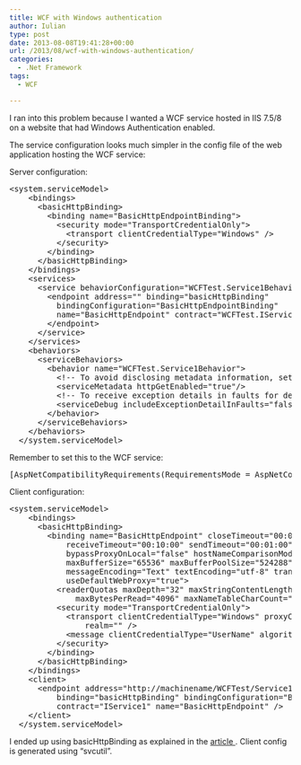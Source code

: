 ```yaml
---
title: WCF with Windows authentication
author: Iulian
type: post
date: 2013-08-08T19:41:28+00:00
url: /2013/08/wcf-with-windows-authentication/
categories:
  - .Net Framework
tags:
  - WCF

---
```

I ran into this problem because I wanted a WCF service hosted in IIS 7.5/8 on a website that had Windows Authentication enabled.
  
The service configuration looks much simpler in the config file of the web application hosting the WCF service:

Server configuration:

<pre class="lang:c# decode:true " >&lt;system.serviceModel&gt;
    &lt;bindings&gt;
      &lt;basicHttpBinding&gt;
        &lt;binding name="BasicHttpEndpointBinding"&gt;
          &lt;security mode="TransportCredentialOnly"&gt;
            &lt;transport clientCredentialType="Windows" /&gt;
          &lt;/security&gt;
        &lt;/binding&gt;
      &lt;/basicHttpBinding&gt;
    &lt;/bindings&gt;
    &lt;services&gt;
      &lt;service behaviorConfiguration="WCFTest.Service1Behavior" name="WCFTest.Service1"&gt;
        &lt;endpoint address="" binding="basicHttpBinding"
          bindingConfiguration="BasicHttpEndpointBinding"
          name="BasicHttpEndpoint" contract="WCFTest.IService1"&gt;
        &lt;/endpoint&gt;
      &lt;/service&gt;
    &lt;/services&gt;
    &lt;behaviors&gt;
      &lt;serviceBehaviors&gt;
        &lt;behavior name="WCFTest.Service1Behavior"&gt;
          &lt;!-- To avoid disclosing metadata information, set the value below to false and remove the metadata endpoint above before deployment --&gt;
          &lt;serviceMetadata httpGetEnabled="true"/&gt;
          &lt;!-- To receive exception details in faults for debugging purposes, set the value below to true.  Set to false before deployment to avoid disclosing exception information --&gt;
          &lt;serviceDebug includeExceptionDetailInFaults="false"/&gt;
        &lt;/behavior&gt;
      &lt;/serviceBehaviors&gt;
    &lt;/behaviors&gt;
  &lt;/system.serviceModel&gt;</pre>

Remember to set this to the WCF service:

<pre class="lang:c# decode:true " >[AspNetCompatibilityRequirements(RequirementsMode = AspNetCompatibilityRequirementsMode.Required)]</pre>

Client configuration:

<pre class="lang:c# decode:true " >&lt;system.serviceModel&gt;
    &lt;bindings&gt;
      &lt;basicHttpBinding&gt;
        &lt;binding name="BasicHttpEndpoint" closeTimeout="00:01:00" openTimeout="00:01:00"
            receiveTimeout="00:10:00" sendTimeout="00:01:00" allowCookies="false"
            bypassProxyOnLocal="false" hostNameComparisonMode="StrongWildcard"
            maxBufferSize="65536" maxBufferPoolSize="524288" maxReceivedMessageSize="65536"
            messageEncoding="Text" textEncoding="utf-8" transferMode="Buffered"
            useDefaultWebProxy="true"&gt;
          &lt;readerQuotas maxDepth="32" maxStringContentLength="8192" maxArrayLength="16384"
              maxBytesPerRead="4096" maxNameTableCharCount="16384" /&gt;
          &lt;security mode="TransportCredentialOnly"&gt;
            &lt;transport clientCredentialType="Windows" proxyCredentialType="None"
                realm="" /&gt;
            &lt;message clientCredentialType="UserName" algorithmSuite="Default" /&gt;
          &lt;/security&gt;
        &lt;/binding&gt;
      &lt;/basicHttpBinding&gt;
    &lt;/bindings&gt;
    &lt;client&gt;
      &lt;endpoint address="http://machinename/WCFTest/Service1.svc"
          binding="basicHttpBinding" bindingConfiguration="BasicHttpEndpoint"
          contract="IService1" name="BasicHttpEndpoint" /&gt;
    &lt;/client&gt;
  &lt;/system.serviceModel&gt;</pre>

I ended up using basicHttpBinding as explained in the <a href="http://msdn.microsoft.com/en-us/library/ff648505.aspx" title="article" target="_blank">article </a>. Client config is generated using &#8220;svcutil&#8221;.